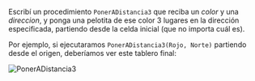 Escribí un procedimiento `PonerADistancia3` que reciba un _color_ y una _direccion_, y ponga una pelotita de ese color 3 lugares en la dirección especificada, partiendo desde la celda inicial (que no importa cuál es).

Por ejemplo, si ejecutaramos `PonerADistancia3(Rojo, Norte)` partiendo desde el origen, deberíamos ver este tablero final:

![PonerADistancia3](https://raw.githubusercontent.com/sagrado-corazon-alcal/mumuki-guia-fundamentos-procedimientos/master/images/poner-a-distancia-3.png)
